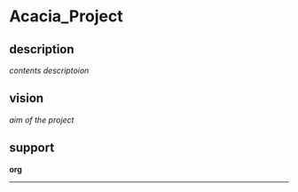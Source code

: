 # Acacia_Project

## description
*contents descriptoion*

## vision
*aim of the project*

## support
**org**

----------
